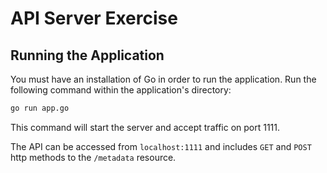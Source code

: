 # API Server Exercise

## Running the Application
You must have an installation of Go in order to run the application. Run the following command within the application's directory:
```sh
go run app.go
```
This command will start the server and accept traffic on port 1111. 

The API can be accessed from `localhost:1111` and includes `GET` and `POST` http methods to the `/metadata` resource.
